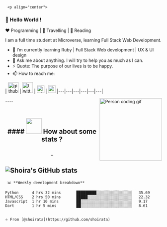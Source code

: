      <p align="center">
  
  
### 👋 Hello World ! 
  
:heart: Programming | :black_heart: Travelling | :blue_heart: Reading
  
I am a full time student at Microverse, learning Full Stack Web Development. 

- 🌱 I’m currently learning Ruby | Full Stack Web development | UX & UI design
- 💬 Ask me about anything. I will try to help you as much as I can.
- ⚡ Quote: The purpose of our lives is to be happy.
- 📫 How to reach me:

| [<img src="https://github.com/shoirata/assets/github.png" alt="github logo" width="34">](https://github.com/shoirata) |  [<img src="https://github.com/shoirata/assets/Twitter.png" alt="twitter logo" width="34">](https://twitter.com/Shoira03) |  [<img src="https://github.coms/shoirata/assets/link.png" alt="linkedin logo" width="24">](linkedin.com/in/shoira-tashpulatova-bab4a7122) |  [<img src="https://github.com/shoirata/assets/email.png" alt="gmail logo" width="24">](shoira.shakirovna@gmail.com)
|---|---|---|---|---|---|

<img align="right" alt="Person coding gif" src="https://github.com/shoirata/assets/0_K2WLMTExLyida7OR(1).gif" width="200" />
----

<br/>
<br/>


<h2 align="center">
#### <img src="https://media.giphy.com/media/VgCDAzcKvsR6OM0uWg/giphy.gif" width="50"> How about some stats ?
  
.    
   

![Shoira's GitHub stats](https://github-readme-stats.vercel.app/api?username=shoirata&count_private=true)
-------

     📊 **Weekly development breakdown**
<!--START_SECTION:waka-->
```text
Python      4 hrs 32 mins       █████████░░░░░░░░░░░░░░░░   35.69 
HTML/CSS    2 hrs 50 mins       █████░░░░░░░░░░░░░░░░░░░░   22.32 
Javascript  1 hr 10 mins        ██░░░░░░░░░░░░░░░░░░░░░░░   9.17 
Dart        1 hr 5 mins         ██░░░░░░░░░░░░░░░░░░░░░░░   8.61 


⭐️ From [@shoirata](https://github.com/shoirata)
